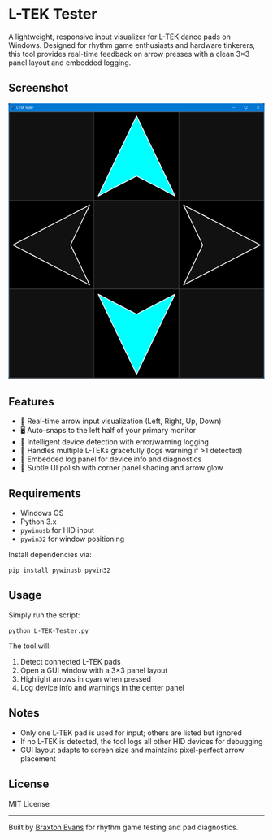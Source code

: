 # L-TEK Tester

A lightweight, responsive input visualizer for L-TEK dance pads on Windows. Designed for rhythm game enthusiasts and hardware tinkerers, this tool provides real-time feedback on arrow presses with a clean 3×3 panel layout and embedded logging.

## Screenshot

![L-TEK Tester GUI](<L-TEK Tester.png>)

## Features

- 🎯 Real-time arrow input visualization (Left, Right, Up, Down)
- 🖥️ Auto-snaps to the left half of your primary monitor
- 🧠 Intelligent device detection with error/warning logging
- 🐾 Handles multiple L-TEKs gracefully (logs warning if >1 detected)
- 🧩 Embedded log panel for device info and diagnostics
- 🎨 Subtle UI polish with corner panel shading and arrow glow

## Requirements

- Windows OS
- Python 3.x
- `pywinusb` for HID input
- `pywin32` for window positioning

Install dependencies via:

```
pip install pywinusb pywin32
```

## Usage

Simply run the script:

```
python L-TEK-Tester.py
```

The tool will:
1. Detect connected L-TEK pads
2. Open a GUI window with a 3×3 panel layout
3. Highlight arrows in cyan when pressed
4. Log device info and warnings in the center panel

## Notes

- Only one L-TEK pad is used for input; others are listed but ignored
- If no L-TEK is detected, the tool logs all other HID devices for debugging
- GUI layout adapts to screen size and maintains pixel-perfect arrow placement

## License

MIT License

---

Built by [Braxton Evans](https://github.com/Braxton-Evans) for rhythm game testing and pad diagnostics.
